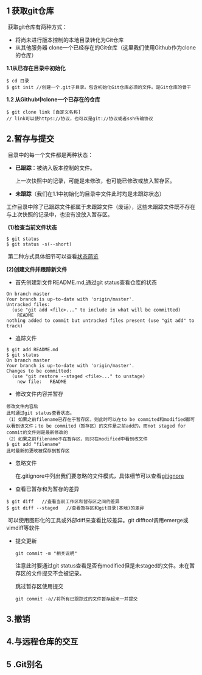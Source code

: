 ## 1 获取git仓库

​	获取git仓库有两种方式：

- 将尚未进行版本控制的本地目录转化为Git仓库
- 从其他服务器 clone一个已经存在的Git仓库（这里我们使用Github作为clone的仓库）

**1.1从已存在目录中初始化**

```
$ cd 目录
$ git init //创建一个.git子目录。包含初始化Git仓库必须的文件。是Git仓库的骨干
```

**1.2 从Github中clone一个已存在的仓库**

```
$ git clone link [自定义名称]
// link可以使https://协议，也可以是git://协议或者ssh传输协议
```



## 2.暂存与提交

​	目录中的每一个文件都是两种状态：

 - **已跟踪**：被纳入版本控制的文件。

   上一次快照中的记录，可能是未修改，也可能已修改或放入暂存区。

  - **未跟踪**（我们在1.1中初始化的目录中文件此时均是未跟踪状态）

​    工作目录中除了已跟踪文件都属于未跟踪文件（废话），这些未跟踪文件既不存在与上次快照的记录中，也没有没放入暂存区。

​	**(1)检查当前文件状态**

    $ git status
    $ git status -s(--short) 
​	第二种方式具体细节可以查看[状态简览](https://git-scm.com/book/zh/v2/Git-%E5%9F%BA%E7%A1%80-%E8%AE%B0%E5%BD%95%E6%AF%8F%E6%AC%A1%E6%9B%B4%E6%96%B0%E5%88%B0%E4%BB%93%E5%BA%93)

**(2)创建文件并跟踪新文件**

- 首先创建新文件README.md,通过git status查看仓库的状态

```
On branch master
Your branch is up-to-date with 'origin/master'.
Untracked files:   
  (use "git add <file>..." to include in what will be committed)
    README
nothing added to commit but untracked files present (use "git add" to track)
```

- 追踪文件

```
$ git add README.md
$ git status
On branch master
Your branch is up-to-date with 'origin/master'.
Changes to be committed:
  (use "git restore --staged <file>..." to unstage)
    new file:   README
```

- 修改文件内容并暂存

```
修改文件内容后
此时通过git status查看状态。
（1）如果之前filename已存在于暂存区，则此时可以在to be commited和modified都可以看到该文件；to be commited（暂存区）的文件是之前add的，而not staged for commit的文件则是最新修改的
（2）如果之前filename不在暂存区，则只在modified中看到改文件
$ git add "filename"
此时最新的更改被保存到暂存区
```

 - 忽略文件	

   在.gitignore中列出我们要忽略的文件模式，具体细节可以查看[gitignore](https://github.com/github/gitignore)

- 查看已暂存和为暂存的差异

```
$ git diff   //查看当前工作区和暂存区之间的差异
$ git diff --staged   //查看暂存区和git目录(本地)的差异
```

​	可以使用图形化的工具或外部diff来查看比较差异。git difftool调用emerge或vimdiff等软件

 - 提交更新

   ```
   git commit -m "相关说明"
   ```

   注意此时要通过git status查看是否有modified但是未staged的文件。未在暂存区的文件提交不会被记录。

   跳过暂存区使用提交

   ```
   git commit -a//将所有已跟踪过的文件暂存起来一并提交
   ```

   

## 3.撤销





## 4.与远程仓库的交互





## 5 .Git别名